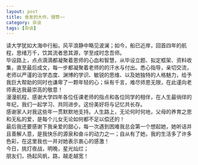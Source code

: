 ```yaml
---
layout: post
title: 舍友的大作，很赞~~ 
category: 杂谈
tags: [杂谈]
---
```


读大学犹如大海中行船，风平浪静中略见波澜；如今，船已近岸，回首四年的航程，思绪万千，饮其流者思其源，学至成时念吾师。  
毕设路上，点点滴滴都凝聚着恩师的心血和智慧，从毕设立题、拟定框架、资料收集，直至最后成文，每一步都凝聚着老师的的汗水与付出。悉心指导，亲切交流，老师以严谨的治学态度、渊博的学识、敏锐的思维、以及她独特的人格魅力，给予我巨大帮助的同时也谦卑了一颗年轻的心；纵有千言，难尽师恩无限，在此谨向老师表达我最崇高的敬意！  
漫漫航程，感谢大学四年各位任课老师的指点和各位同学的相伴，在人生最徜徉的年纪，我们一起学习、共同进步。这份美好将与记忆共长存。  
感谢家人对我这些年一贯默默地支持。人生路上，无论何时何地，父母的养育之恩和无私的爱，是每个儿女无论如何都不足以偿还的！  
最后我还要感谢下我亲爱的甜心，每一次遇到困难我总会第一个想起她，她听话并且善解人意，是我快乐的源泉和奋斗的动力之一；自从有了她，我的生活多了许多色彩，在这里我也一并对她表示衷心的感激！  
今日，挑灯夜战，明晚，星光灿烂；  
朋友们，扬起风帆，路，越走越宽！  